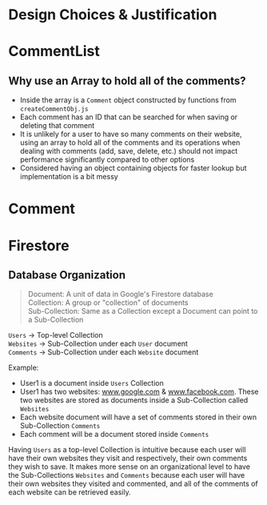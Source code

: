 # Design Choices & Justification

# CommentList
## Why use an Array to hold all of the comments?
- Inside the array is a `Comment` object constructed by functions from `createCommentObj.js` 
- Each comment has an ID that can be searched for when saving or deleting that comment 
- It is unlikely for a user to have so many comments on their website, using an array to hold all of the comments and its operations when dealing with comments (add, save, delete, etc.) should not impact performance significantly compared to other options
- Considered having an object containing objects for faster lookup but implementation is a bit messy



# Comment

# Firestore
## Database Organization
> Document: A unit of data in Google's Firestore database \
> Collection: A group or "collection" of documents \
> Sub-Collection: Same as a Collection except a Document can point to a Sub-Collection

`Users` -> Top-level Collection \
`Websites` -> Sub-Collection under each `User` document \
`Comments` -> Sub-Collection under each `Website` document

Example:
- User1 is a document inside `Users` Collection
- User1 has two websites: www.google.com & www.facebook.com. These two websites are stored as documents inside a Sub-Collection called `Websites`
- Each website document will have a set of comments stored in their own Sub-Collection `Comments`
- Each comment will be a document stored inside `Comments`

Having `Users` as a top-level Collection is intuitive because each user will have their own websites they visit and respectively, their own comments they wish to save. It makes more sense on an organizational level to have the Sub-Collections `Websites` and `Comments` because each user will have their own websites they visited and commented, and all of the comments of each website can be retrieved easily. 